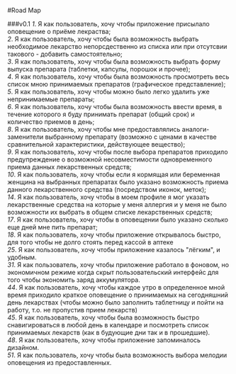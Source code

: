 #Road Map

###v0.1
*1*. Я как пользователь, хочу чтобы приложение присылало оповещение о приёме лекраства;  
*2*. Я как пользователь, хочу чтобы была возможность выбрать необходимое лекарство непорсдественно из списка или при отсутсвии такового - добавить самостоятельно;  
*3*. Я как пользователь, хочу чтобы была возможность выбрать форму выпуска препарата (таблетки, капсулы, порошок и прочее);  
*4*. Я как пользователь, хочу чтобы была возможность просмотреть весь список мною принимаемых препаратов (графическое представление);  
*5*. Я как пользователь, хочу чтобы можно было легко удалить уже непринимаемые препараты;  
*6*. Я как пользователь, хочу чтобы была возможность ввести время, в течение которого я буду принимать препарат (общий срок) и количество приемов в день;  
*8*. Я как пользователь, хочу чтобы мне предоставлялись аналоги-заменители выбранному препарату (возможно с ценами в качестве сравнительной характеристики, действующее вещество);  
*9*. Я как пользователь, хочу чтобы после выбора препаратов приходило предупреждение о возможной несовместимости одновременного приема данных лекарственных средств;  
*10*. Я как пользователь, хочу чтобы если я кормящая или беременная женщина на выбранных препаратах было указано возможность приема данного лекарственного средства (посредством иконок, меток);  
*14*. Я как пользователь, хочу чтобы в моем профиле я мог указать лекарственные средства на которые у меня аллергия и у меня не было возможности их выбрать в общем списке лекарственных средств;  
*17*. Я как пользователь, хочу чтобы в оповещении было указано сколько еще дней мне пить препарат;  
*18*. Я как пользователь, хочу чтобы приложение открывалось быстро, для того чтобы не долго стоять перед кассой в аптеке  
*25*. Я как пользователь, хочу чтобы приложение казалось "лёгким", и удобным.  
*31*. Я как пользователь, хочу чтобы приложение работало в фоновом, но экономичном режиме когда скрыт пользовательский интерфейс для того чтобы экономить заряд аккумулятора.  
*44*. Я как пользователь, хочу чтобы каждое утро в определенное мной время приходило краткое оповещение о принимаемых на сегодняшний день лекарствах (чтобы можно было заполнить таблетницу и пойти на работу, т.о. не пропустив прием лекарств)  
*45*. Я как пользователь, хочу чтобы была возможность быстро снавигироваться в любой день в календаре и посмотреть список принимаемых лекарств (как в будующие дни так и в прошедшие).  
*48*. Я как пользователь, хочу чтобы приложение запоминалось дизайном.  
*51*. Я как пользователь, хочу чтобы была возможность выбора мелодии оповещения из предоставленных.  
